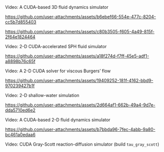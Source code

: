 Video: A CUDA-based 3D fluid dynamics simulator

https://github.com/user-attachments/assets/b6ebef66-554e-477c-8204-cc5b7d855403

https://github.com/user-attachments/assets/c80b3505-f605-4a49-815f-2f64e1824464

Video: 2-D CUDA-accelerated SPH fluid simulator

https://github.com/user-attachments/assets/a18f274d-f7ff-45e5-adf1-a8898b76c65f

Video: A 2-D CUDA solver for viscous Burgers’ flow

https://github.com/user-attachments/assets/19409252-181f-4162-bbd9-970239427b1f

Video: 2-D shallow-water simulation

https://github.com/user-attachments/assets/2d664af1-662b-49a4-9d7e-dda5710ed6e2

Video: A CUDA-based 2-D fluid dynamics simulator

https://github.com/user-attachments/assets/b7bbda96-7fec-4abb-9a80-bc461a0edaa6

Video: CUDA Gray-Scott reaction-diffusion simulator (build `tau_gray_scott`)
